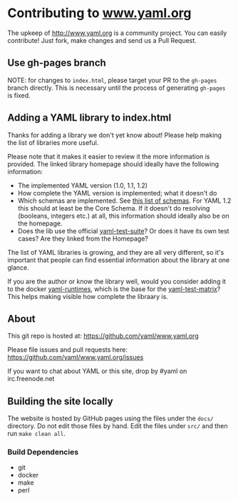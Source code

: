 Contributing to www.yaml.org
============================

The upkeep of http://www.yaml.org is a community project. You can easily
contribute! Just fork, make changes and send us a Pull Request.

## Use gh-pages branch

NOTE: for changes to `index.html`, please target your PR to the `gh-pages`
branch directly. This is necessary until the process of generating
`gh-pages` is fixed.

## Adding a YAML library to index.html

Thanks for adding a library we don't yet know about! Please help making
the list of libraries more useful.

Please note that it makes it easier to review it the more information is
provided.  The linked library homepage should ideally have the following
information:

* The implemented YAML version (1.0, 1.1, 1.2)
* How complete the YAML version is implemented; what it doesn't do
* Which schemas are implemented. See [this list of
  schemas](https://perlpunk.github.io/yaml-test-schema/schemas.html). For YAML
  1.2 this should at least be the Core Schema. If it doesn't do resolving
  (booleans, integers etc.) at all, this information should ideally also
  be on the homepage.
* Does the lib use the official
  [yaml-test-suite](https://github.com/yaml/yaml-test-suite)? Or does it
  have its own test cases? Are they linked from the Homepage?

The list of YAML libraries is growing, and they are all very different, so
it's important that people can find essential information about the library
at one glance.

If you are the author or know the library well, would you consider adding
it to the docker [yaml-runtimes](https://github.com/yaml/yaml-runtimes), which
is the base for the [yaml-test-matrix](https://matrix.yaml.io/)?
This helps making visible how complete the libraary is.

## About

This git repo is hosted at: https://github.com/yaml/www.yaml.org

Please file issues and pull requests here:
https://github.com/yaml/www.yaml.org/issues

If you want to chat about YAML or this site, drop by #yaml on irc.freenode.net

## Building the site locally

The website is hosted by GitHub pages using the files under the `docs/`
directory. Do not edit those files by hand. Edit the files under `src/` and
then run `make clean all`.

### Build Dependencies

* git
* docker
* make
* perl
